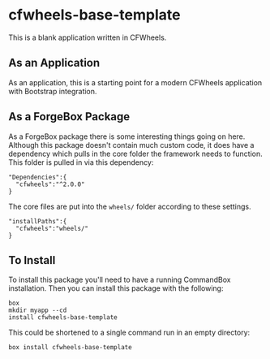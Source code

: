 # cfwheels-base-template

This is a blank application written in CFWheels. 

## As an Application

As an application, this is a starting point for a modern CFWheels application with Bootstrap integration.

## As a ForgeBox Package

As a ForgeBox package there is some interesting things going on here. Although this package doesn't contain much custom code, it does have a dependency which pulls in the core folder the framework needs to function. This folder is pulled in via this dependency:

```
"Dependencies":{
  "cfwheels":"^2.0.0"
}
```

The core files are put into the `wheels/` folder according to these settings.

```
"installPaths":{
  "cfwheels":"wheels/"
}
```

## To Install

To install this package you'll need to have a running CommandBox installation. Then you can install this package with the following:

```
box
mkdir myapp --cd
install cfwheels-base-template
```

This could be shortened to a single command run in an empty directory:

```
box install cfwheels-base-template
```
